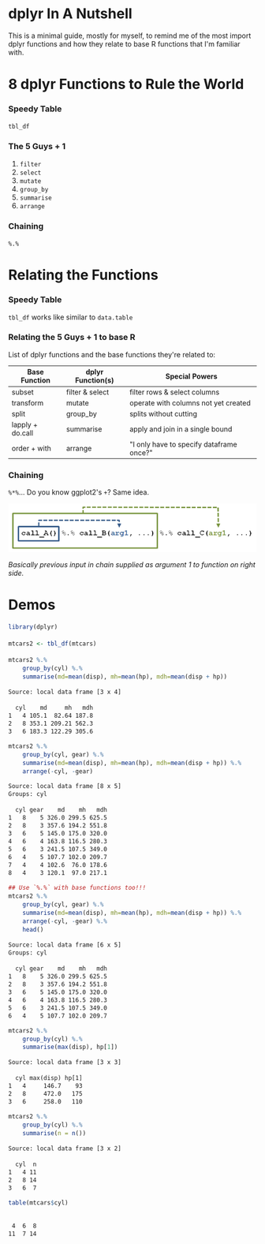dplyr In A Nutshell 
===

This is a minimal guide, mostly for myself, to remind me of the most import dplyr functions and how they relate to base R functions that I'm familiar with. 

# 8 dplyr Functions to Rule the World

### Speedy Table

`tbl_df`


### The 5 Guys + 1

1. `filter`
2. `select`
3. `mutate`
4. `group_by`
5. `summarise`
6. `arrange`

### Chaining

`%.%`

# Relating the Functions

### Speedy Table 

`tbl_df` works like similar to `data.table` 

### Relating the 5 Guys + 1 to base R

List of dplyr functions and the base functions they're related to:

Base Function    | dplyr Function(s) | Special Powers
-----------------|-------------------|-----------------------------
subset           |  filter & select  | filter rows & select columns
transform        |  mutate           | operate with columns not yet created
split            |  group_by         | splits without cutting
lapply + do.call |  summarise        | apply and join in a single bound
order + with     |  arrange          | "I only have to specify dataframe once?"

### Chaining

`%*%`... Do you know ggplot2's `+`?  Same idea.  

![](chain.png)

*Basically previous input in chain supplied as argument 1 to function on right side.*

# Demos


```r
library(dplyr)

mtcars2 <- tbl_df(mtcars)

mtcars2 %.%
    group_by(cyl) %.%
    summarise(md=mean(disp), mh=mean(hp), mdh=mean(disp + hp))
```

```
Source: local data frame [3 x 4]

  cyl    md     mh   mdh
1   4 105.1  82.64 187.8
2   8 353.1 209.21 562.3
3   6 183.3 122.29 305.6
```

```r
mtcars2 %.%
    group_by(cyl, gear) %.%
    summarise(md=mean(disp), mh=mean(hp), mdh=mean(disp + hp)) %.%
    arrange(-cyl, -gear)
```

```
Source: local data frame [8 x 5]
Groups: cyl

  cyl gear    md    mh   mdh
1   8    5 326.0 299.5 625.5
2   8    3 357.6 194.2 551.8
3   6    5 145.0 175.0 320.0
4   6    4 163.8 116.5 280.3
5   6    3 241.5 107.5 349.0
6   4    5 107.7 102.0 209.7
7   4    4 102.6  76.0 178.6
8   4    3 120.1  97.0 217.1
```

```r
## Use `%.%` with base functions too!!!
mtcars2 %.%
    group_by(cyl, gear) %.%
    summarise(md=mean(disp), mh=mean(hp), mdh=mean(disp + hp)) %.%
    arrange(-cyl, -gear) %.%
	head()
```

```
Source: local data frame [6 x 5]
Groups: cyl

  cyl gear    md    mh   mdh
1   8    5 326.0 299.5 625.5
2   8    3 357.6 194.2 551.8
3   6    5 145.0 175.0 320.0
4   6    4 163.8 116.5 280.3
5   6    3 241.5 107.5 349.0
6   4    5 107.7 102.0 209.7
```

```r
mtcars2 %.%
    group_by(cyl) %.%
    summarise(max(disp), hp[1])
```

```
Source: local data frame [3 x 3]

  cyl max(disp) hp[1]
1   4     146.7    93
2   8     472.0   175
3   6     258.0   110
```

```r
mtcars2 %.%
    group_by(cyl) %.%
    summarise(n = n()) 
```

```
Source: local data frame [3 x 2]

  cyl  n
1   4 11
2   8 14
3   6  7
```

```r
table(mtcars$cyl) 
```

```

 4  6  8 
11  7 14 
```
